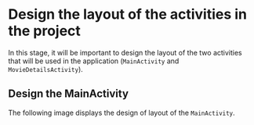 # Design the layout of the activities in the project
In this stage, it will be important to design the layout of the two activities that will be used in the application (`MainActivity` and `MovieDetailsActivity`).

## Design the MainActivity
The following image displays the design of layout of the `MainActivity`.

